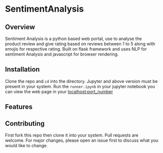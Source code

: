 # SentimentAnalysis

## Overview
Sentiment Analysis is a python based web portal, use to analyse the product review and give rating based on reviews between 1 to 5 along with emojis for respective rating. Built on flask framework and uses NLP for sentiment Analysis and javascript for browser rendering.

## Installation
Clone the repo and ```cd``` into the directory.
Jupyter and above version must be present in your system.
Run the ```runner.ipynb``` in your jupyter notebook
you can view the web page in your <localhost:port_number>

## Features

## Contributing
First fork this repo then clone it into your system.
Pull requests are welcome. For major changes, please open an issue first to discuss what you would like to change.
